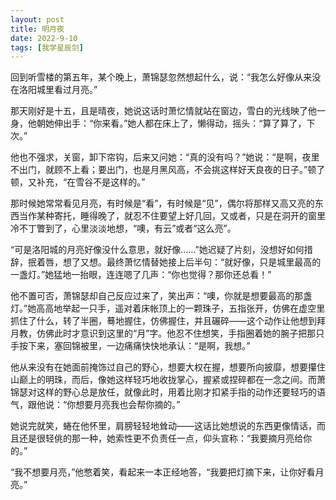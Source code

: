 ```yaml
---
layout: post
title: 明月夜
date: 2022-9-10
tags: [我学星辰剑]
---
```


回到听雪楼的第五年，某个晚上，萧锦瑟忽然想起什么，说：“我怎么好像从来没在洛阳城里看过月亮。”

那天刚好是十五，且是晴夜，她说这话时萧忆情就站在窗边，雪白的光线映了他一身，他朝她伸出手：“你来看。”她人都在床上了，懒得动，摇头：“算了算了，下次。”

他也不强求，关窗，卸下帘钩，后来又问她：“真的没有吗？”她说：“是啊，夜里不出门，就顾不上看；要出门，也是月黑风高，不会挑这样好天良夜的日子。”顿了顿，又补充，“在雪谷不是这样的。”

那时候她常常看见月亮，有时候是“看”，有时候是“见”，偶尔将那样又高又亮的东西当作某种寄托，睡得晚了，就忍不住要望上好几回，又或者，只是在洞开的窗里冷不丁瞥到了，心里淡淡地想，“噢，有云”或者“这么亮”。

“可是洛阳城的月亮好像没什么意思，就好像……”她迟疑了片刻，没想好如何措辞，抿着唇，想了又想。最终萧忆情替她接上后半句：“就好像，只是城里最高的一盏灯。”她猛地一抬眼，连连嗯了几声：“你也觉得？那你还总看！”

他不置可否，萧锦瑟却自己反应过来了，笑出声：“噢，你就是想要最高的那盏灯。”她高高地举起一只手，遥对着床帐顶上的一颗珠子，五指张开，仿佛在虚空里抓住了什么，转了半圈，蓦地握住，仿佛握住，并且碾碎——这个动作让他想到拜月教，仿佛此时才意识到这里的“月”字。他忍不住想笑，手指圈着她的腕子把那只手按下来，塞回锦被里，一边痛痛快快地承认：“是啊，我想。”

他从来没有在她面前掩饰过自己的野心，想要大权在握，想要所向披靡，想要攥住山巅上的明珠，而后，像她这样轻巧地收拢掌心，握紧或捏碎都在一念之间。而萧锦瑟对这样的野心总是放任，就像此时，用着比刚才扣紧手指的动作还要轻巧的语气，跟他说：“你想要月亮我也会帮你摘的。”

她说完就笑，蜷在他怀里，肩膀轻轻地耸动——这话比她想说的东西更像情话，而且还是很轻佻的那一种，她索性更不负责任一点，仰头宣称：“我要摘月亮给你的。”

“我不想要月亮，”他憋着笑，看起来一本正经地答，“我要把灯摘下来，让你好看月亮。”

